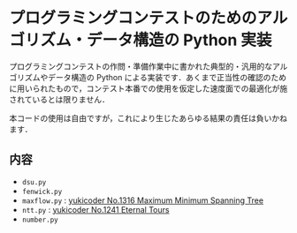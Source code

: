 # プログラミングコンテストのためのアルゴリズム・データ構造の Python 実装

プログラミングコンテストの作問・準備作業中に書かれた典型的・汎用的なアルゴリズムやデータ構造の Python による実装です．あくまで正当性の確認のために用いられたもので，コンテスト本番での使用を仮定した速度面での最適化が施されているとは限りません．

本コードの使用は自由ですが，これにより生じたあらゆる結果の責任は負いかねます．

## 内容

- `dsu.py`
- `fenwick.py`
- `maxflow.py` : [yukicoder No.1316 Maximum Minimum Spanning Tree](https://yukicoder.me/submissions/592540)
- `ntt.py` : [yukicoder No.1241 Eternal Tours](https://yukicoder.me/submissions/550349)
- `number.py`
